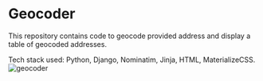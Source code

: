 # Geocoder
This repository contains code to geocode provided address and display a table of geocoded addresses. 

Tech stack used: Python, Django, Nominatim, Jinja, HTML, MaterializeCSS.
![geocoder](https://github.com/Edina91/geocoder/assets/20107334/3e5a7c8e-5b3f-403c-8f95-e17b5edf9482)
